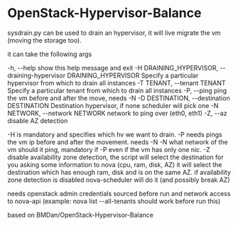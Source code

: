 OpenStack-Hypervisor-Balance
============================

sysdrain.py can be used to drain an hypervisor, it will live migrate the vm (moving the storage too).


it can take the following args

  -h, --help            show this help message and exit
  -H DRAINING_HYPERVISOR, --draining-hypervisor DRAINING_HYPERVISOR
                        Specify a particular hypervisor from which to drain
                        all instances
  -T TENANT, --tenant TENANT
                        Specify a particular tenant from which to drain all
                        instances
  -P, --ping            ping the vm before and after the move, needs -N
  -D DESTINATION, --destination DESTINATION
                        Destination hypervisor, if none scheduler will pick
                        one
  -N NETWORK, --network NETWORK
                        network to ping over (eth0, eth1)
  -Z, --az              disable AZ detection



-H is mandatory and specifies which hv we want to drain.
-P needs pings the vm ip before and after the movement. needs -N
-N what network of the vm should it ping, mandatory if -P even if the vm has only one nic.
-Z disable availability zone detection,  the script will select the destination for you asking some information to nova (cpu, ram, disk, AZ) it will select the destination which has enough ram, disk and is on the same AZ. if availability zone detection is disabled nova-scheduler will do it (and possibly break AZ)


needs openstack admin credentials sourced before run and network access to nova-api (example: nova list --all-tenants should work  before run this)


based on BMDan/OpenStack-Hypervisor-Balance

